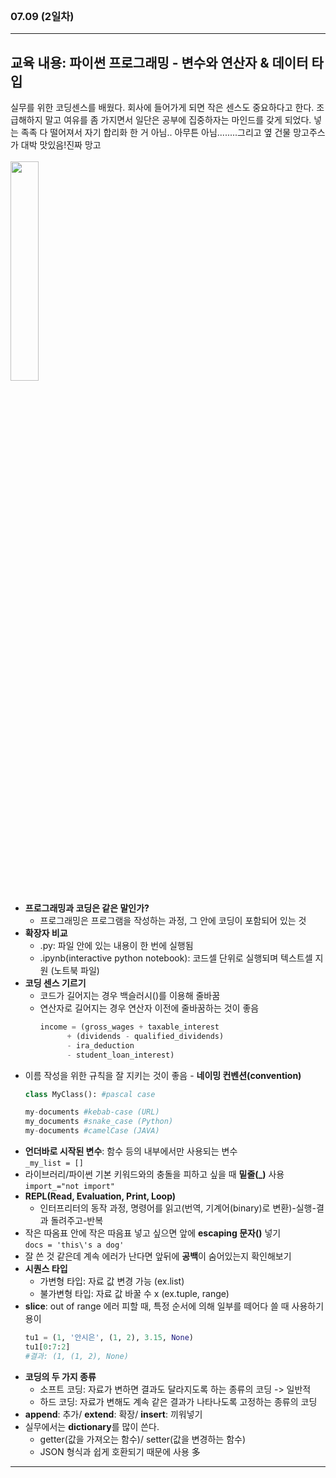 <br> 

###  07.09 (2일차)
---
교육 내용: 파이썬 프로그래밍 - 변수와 연산자 & 데이터 타입
---
실무를 위한 코딩센스를 배웠다. 회사에 들어가게 되면 작은 센스도 중요하다고 한다. 조급해하지 말고 여유를 좀 가지면서 일단은 공부에 집중하자는 마인드를 갖게 되었다. 넣는 족족 다 떨어져서 자기 합리화 한 거 아님.. 아무튼 아님........그리고 옆 건물 망고주스가 대박 맛있음!진짜 망고<br><br> 
<img src = "https://github.com/user-attachments/assets/735783ff-4994-43dd-a0a7-e356c929c2a8" width="30%" />


- **프로그래밍과 코딩은 같은 말인가?**
  - 프로그래밍은 프로그램을 작성하는 과정, 그 안에 코딩이 포함되어 있는 것 
- **확장자 비교**
  - .py: 파일 안에 있는 내용이 한 번에 실행됨
  - .ipynb(interactive python notebook): 코드셀 단위로 실행되며 텍스트셀 지원 (노트북 파일)
- **코딩 센스 기르기**
  - 코드가 길어지는 경우 백슬러시(\)를 이용해 줄바꿈
  - 연산자로 길어지는 경우 연산자 이전에 줄바꿈하는 것이 좋음
    ```python
    income = (gross_wages + taxable_interest
          + (dividends - qualified_dividends)
          - ira_deduction
          - student_loan_interest)
    ```
- 이름 작성을 위한 규칙을 잘 지키는 것이 좋음 - **네이밍 컨벤션(convention)**
  ```python
  class MyClass(): #pascal case

  my-documents #kebab-case (URL)
  my_documents #snake_case (Python)
  my-documents #camelCase (JAVA)
  ```
- **언더바로 시작된 변수**: 함수 등의 내부에서만 사용되는 변수<br>
    `_my_list = []`
- 라이브러리/파이썬 기본 키워드와의 충돌을 피하고 싶을 때 **밑줄(_)** 사용<br>
  `import_="not import"`
- **REPL(Read, Evaluation, Print, Loop)**
  - 인터프리터의 동작 과정, 명령어를 읽고(번역, 기계어(binary)로 변환)-실행-결과 돌려주고-반복
- 작은 따옴표 안에 작은 따음표 넣고 싶으면 앞에 **escaping 문자(\)** 넣기 <br>
    `docs = 'this\'s a dog'`
- 잘 쓴 것 같은데 계속 에러가 난다면 앞뒤에 **공백**이 숨어있는지 확인해보기
- **시퀀스 타입**
  - 가변형 타입: 자료 값 변경 가능 (ex.list)
  - 불가변형 타입: 자료 값 바꿀 수 x (ex.tuple, range)
- **slice**: out of range 에러 피할 때, 특정 순서에 의해 일부를 떼어다 쓸 때 사용하기 용이 
  ```python
  tu1 = (1, '안시은', (1, 2), 3.15, None)
  tu1[0:7:2]
  #결과: (1, (1, 2), None)
    ```
- **코딩의 두 가지 종류**
    - 소프트 코딩: 자료가 변하면 결과도 달라지도록 하는 종류의 코딩 -> 일반적
    - 하드 코딩: 자료가 변해도 계속 같은 결과가 나타나도록 고정하는 종류의 코딩
- **append**: 추가/ **extend**: 확장/ **insert**: 끼워넣기
- 실무에서는 **dictionary**를 많이 쓴다. 
    - getter(값을 가져오는 함수)/ setter(값을 변경하는 함수)
  - JSON 형식과 쉽게 호환되기 때문에 사용 多

***
